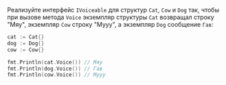 
Реализуйте интерфейс `IVoiceable` для структур `Cat`, `Cow` и `Dog` так, чтобы при вызове метода `Voice` экземпляр структуры `Cat` возвращал строку "Мяу", экземпляр `Cow` строку "Мууу", а экземпляр `Dog` сообщение `Гав`:

```go
cat := Cat{} 
dog := Dog{}
cow := Cow{}

fmt.Println(cat.Voice()) // Мяу
fmt.Println(dog.Voice()) // Гав
fmt.Println(cow.Voice()) // Мууу
```
